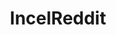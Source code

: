 ---
title: IncelReddit
crosslinks:
- Incels
- IncelTears
- ForeverAlone
- IncelsWithHate
- MGTOW
- iamverysmart
- hapas
- normie_tears
- rapecounseling
- GenderCritical
- SluttyConfessions
- Truecels
- todayilearned
- AMAAggregator
---
